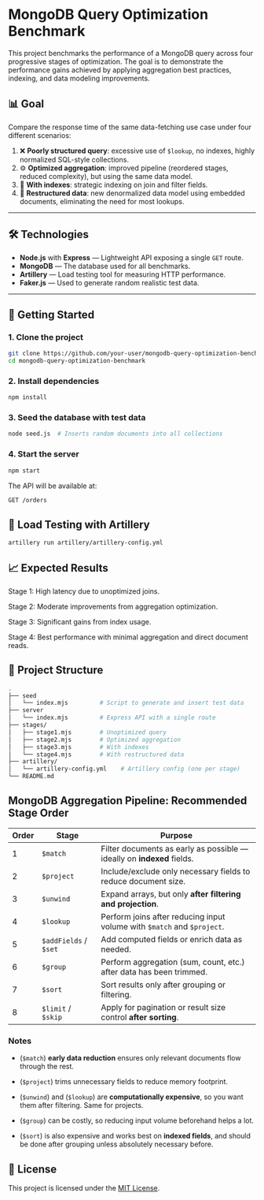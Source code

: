 # MongoDB Query Optimization Benchmark

This project benchmarks the performance of a MongoDB query across four progressive stages of optimization. The goal is to demonstrate the performance gains achieved by applying aggregation best practices, indexing, and data modeling improvements.

## 📊 Goal

Compare the response time of the same data-fetching use case under four different scenarios:

1. ❌ **Poorly structured query**: excessive use of `$lookup`, no indexes, highly normalized SQL-style collections.
2. ⚙️ **Optimized aggregation**: improved pipeline (reordered stages, reduced complexity), but using the same data model.
3. 🧭 **With indexes**: strategic indexing on join and filter fields.
4. 🧱 **Restructured data**: new denormalized data model using embedded documents, eliminating the need for most lookups.

---

## 🛠️ Technologies

- **Node.js** with **Express** — Lightweight API exposing a single `GET` route.
- **MongoDB** — The database used for all benchmarks.
- **Artillery** — Load testing tool for measuring HTTP performance.
- **Faker.js** — Used to generate random realistic test data.

---

## 🚀 Getting Started

### 1. Clone the project

```bash
git clone https://github.com/your-user/mongodb-query-optimization-benchmark.git
cd mongodb-query-optimization-benchmark
```

### 2. Install dependencies

```bash
npm install
```

### 3. Seed the database with test data

```bash
node seed.js  # Inserts random documents into all collections
```

### 4. Start the server

```bash
npm start
```

The API will be available at:

```bash
GET /orders
```

## 🧪 Load Testing with Artillery

```bash
artillery run artillery/artillery-config.yml
```

## 📈 Expected Results

Stage 1: High latency due to unoptimized joins.

Stage 2: Moderate improvements from aggregation optimization.

Stage 3: Significant gains from index usage.

Stage 4: Best performance with minimal aggregation and direct document reads.

## 📂 Project Structure

```bash
.
├── seed
│   └── index.mjs         # Script to generate and insert test data
├── server
│   └── index.mjs         # Express API with a single route
├── stages/
│   ├── stage1.mjs        # Unoptimized query
│   ├── stage2.mjs        # Optimized aggregation
│   ├── stage3.mjs        # With indexes
│   └── stage4.mjs        # With restructured data
├── artillery/
│   └── artillery-config.yml    # Artillery config (one per stage)
└── README.md

```

## MongoDB Aggregation Pipeline: Recommended Stage Order

| Order | Stage                 | Purpose                                                                 |
| ----- | --------------------- | ----------------------------------------------------------------------- |
| 1     | `$match`              | Filter documents as early as possible — ideally on **indexed** fields.  |
| 2     | `$project`            | Include/exclude only necessary fields to reduce document size.          |
| 3     | `$unwind`             | Expand arrays, but only **after filtering and projection**.             |
| 4     | `$lookup`             | Perform joins after reducing input volume with `$match` and `$project`. |
| 5     | `$addFields` / `$set` | Add computed fields or enrich data as needed.                           |
| 6     | `$group`              | Perform aggregation (sum, count, etc.) after data has been trimmed.     |
| 7     | `$sort`               | Sort results only after grouping or filtering.                          |
| 8     | `$limit` / `$skip`    | Apply for pagination or result size control **after sorting**.          |

### Notes

- (`$match`) **early data reduction** ensures only relevant documents flow through the rest.

- (`$project`) trims unnecessary fields to reduce memory footprint.

- (`$unwind`) and (`$lookup`) are **computationally expensive**, so you want them after filtering. Same for projects.

- (`$group`) can be costly, so reducing input volume beforehand helps a lot.

- (`$sort`) is also expensive and works best on **indexed fields**, and should be done after grouping unless absolutely necessary before.

## 📄 License

This project is licensed under the [MIT License](LISCENCE).

